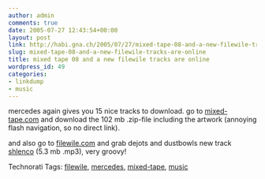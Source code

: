 ```yaml
---
author: admin
comments: true
date: 2005-07-27 12:43:54+00:00
layout: post
link: http://habi.gna.ch/2005/07/27/mixed-tape-08-and-a-new-filewile-tracks-are-online/
slug: mixed-tape-08-and-a-new-filewile-tracks-are-online
title: mixed tape 08 and a new filewile tracks are online
wordpress_id: 49
categories:
- linkdump
- music
---
```



mercedes again gives you 15 nice tracks to download. go to [mixed-tape.com](http://www.mercedes-benz.com/mixedtape) and download the 102 mb .zip-file including the artwork (annoying flash navigation, so no direct link).
  
and also go to [filewile.com](http://filewile.com/) and grab dejots and dustbowls new track [shlenco](http://filewile.com/media/shlenco.mp3) (5.3 mb .mp3), very groovy!





Technorati Tags: [filewile](http://technorati.com/tag/filewile), [mercedes](http://technorati.com/tag/mercedes), [mixed-tape](http://technorati.com/tag/mixed-tape), [music](http://technorati.com/tag/music)
